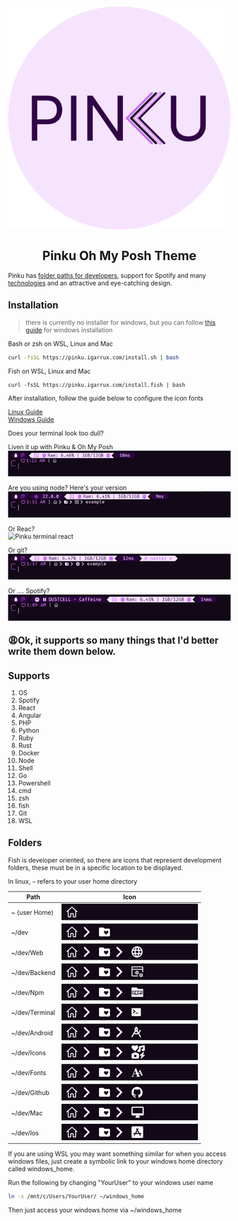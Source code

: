 <p align="center">
    <img src="readme-files/logo.svg">
    <h1 align="center">Pinku Oh My Posh Theme</h1>
</p>

Pinku has [folder paths for developers](#folders), support for Spotify and many [technologies](#supports) and an attractive and eye-catching design.

## Installation

> there is currently no installer for windows, but you can follow [this guide](https://configs.igarrux.com/oh-my-posh#windows) for windows installation


Bash or zsh on WSL, Linux and Mac
```bash
curl -fsSL https://pinku.igarrux.com/install.sh | bash
```

Fish on WSL, Linux and Mac
```fish
curl -fsSL https://pinku.igarrux.com/install.fish | bash
```

After installation, follow the guide below to configure the icon fonts 

[Linux Guide](https://configs.igarrux.com/terminal-font#linux)   
[Windows Guide](https://configs.igarrux.com/terminal-font#windows)


Does your terminal look too dull? 

Liven it up with Pinku & Oh My Posh   
![Pinku terminal base](readme-files/terminal-base.png)

Are you using node? Here's your version    
![Pinku terminal node](readme-files/terminal-node.png)

Or Reac?    
![Pinku terminal react](./readme-files/terminal-reac.png)

Or git?   
![Pinku terminal git](readme-files/terminal-git.png)

Or .... Spotify?   
![Pinku terminal spotify](readme-files/terminal-spotify.png)


## 😩Ok, it supports so many things that I'd better write them down below. 

## Supports
1. OS
2. Spotify 
3. React
4. Angular
5. PHP
6. Python
7. Ruby
8. Rust
9. Docker
10. Node
11. Shell
12. Go
13. Powershell
14. cmd
15. zsh
16. fish
17. Git
18. WSL

## Folders 

Fish is developer oriented, so there are icons that represent development folders, these must be in a specific location to be displayed. 

In linux, ```~``` refers to your user home directory

| Path           | Icon                                                        |
| -------------- | ----------------------------------------------------------- |
| ~ (user Home)  | ![pinku user home](./readme-files/user-home.png)            |
| ~/dev          | ![Pinku user dev](./readme-files/user-dev.png)              |
| ~/dev/Web      | ![Pinku user dev web](./readme-files/dev-web.png)           |
| ~/dev/Backend  | ![Pinku user dev Backend](./readme-files/dev-backend.png)   |
| ~/dev/Npm      | ![Pinku user dev npm](./readme-files/dev-npm.png)           |
| ~/dev/Terminal | ![Pinku user dev terminal](./readme-files/dev-terminal.png) |
| ~/dev/Android  | ![Pinku user dev Android](./readme-files/dev-android.png)   |
| ~/dev/Icons    | ![Pinku user dev icons](readme-files/dev-icons.png)         |
| ~/dev/Fonts    | ![Pinku user dev fonts](readme-files/dev-fonts.png)         |
| ~/dev/Github   | ![Pinku user dev github](readme-files/dev-github.png)       |
| ~/dev/Mac      | ![Pinku user dev mac](readme-files/dev-mac.png)             |
| ~/dev/Ios      | ![Pinku user dev ios](readme-files/dev-ios.png)             |

If you are using WSL you may want something similar for when you access windows files, just create a symbolic link to your windows home directory called windows_home.

Run the following by changing "YourUser" to your windows user name
```bash
ln -s /mnt/c/Users/YourUser/ ~/windows_home
```

Then just access your windows home via ~/windows_home